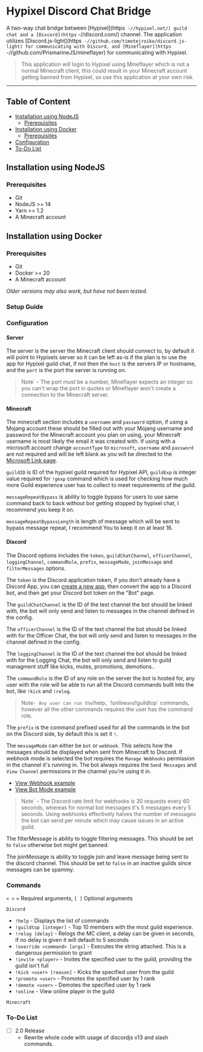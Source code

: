 # Hypixel Discord Chat Bridge

A two-way chat bridge between [Hypixel](https` -//hypixel.net/) guild chat and a [Discord](https` -//discord.com/) channel. The application utilizes [Discord.js-light](https` -//github.com/timotejroiko/discord.js-light) for communicating with Discord, and [Mineflayer](https` -//github.com/PrismarineJS/mineflayer) for communicating with Hypixel.

> This application will login to Hypixel using Mineflayer which is not a normal Minecraft client, this could result in your Minecraft account getting banned from Hypixel, so use this application at your own risk.

<hr>
 
## Table of Content

- [Installation using NodeJS](#installation-using-nodejs)
  - [Prerequisites](#prerequisites) 
- [Installation using Docker](#installation-using-docker)
  - [Prerequisites](#prerequisites-1)
- [Configuration](#configuration)
- [To-Do List](#to-do-list)

## Installation using NodeJS

### Prerequisites

- Git
- NodeJS >= 14
- Yarn >= 1.2
- A Minecraft account

## Installation using Docker

### Prerequisites

- Git
- Docker >= 20
- A Minecraft account

_Older versions may also work, but have not been tested._

### Setup Guide

### Configuration

#### Server

The server is the server the Minecraft client should connect to, by default it will point to Hypixels server so it can be left as-is if the plan is to use the app for Hypixel guild chat, if not then the `host` is the servers IP or hostname, and the `port` is the port the server is running on.

> Note` - The port must be a number, Mineflayer expects an integer so you can't wrap the port in quotes or Mineflayer won't create a connection to the Minecraft server.

#### Minecraft

The minecraft section includes a `username` and `password` option, if using a Mojang account these should be filled out with your Mojang username and password for the Minecraft account you plan on using, your Minecraft username is most likely the email it was created with. 
If using with a microsoft account change `accountType` to `microsoft`, `username` and `password` are not required and will be left blank as you will be directed to the [Microsoft Link page](https://www.microsoft.com/link). 

`guildID` is ID of the hypixel guild required for Hypixel API, `guildExp` is integer value required for `!gexp` command which is used for checking how much more Guild experience user has to collect to meet requirements of the guild. 

`messageRepeatBypass` is ability to toggle bypass for users to use same command back to back without bot getting stopped by hypixel chat, I recommend you keep it on. 

`messageRepeatBypassLength` is length of message which will be sent to bypass message repeat, I recommend You to keep it on at least 16.

#### Discord

The Discord options includes the `token`, `guildChatChannel`, `officerChannel`, `loggingChannel`, `commandRole`, `prefix`, `messageMode`, `joinMessage` and `filterMessages` options.

The `token` is the Discord application token, if you don't already have a Discord App, you can [create a new app](https://discordapp.com/developers), then convert the app to a Discord bot, and then get your Discord bot token on the "Bot" page.

The `guildChatChannel` is the ID of the text channel the bot should be linked with, the bot will only send and listen to messages in the channel defined in the config.

The `officerChannel` is the ID of the text channel the bot should be linked with for the Officer Chat, the bot will only send and listen to messages in the channel defined in the config.

The `loggingChannel` is the ID of the text channel the bot should be linked with for the Logging Chat, the bot will only send and listen to guild managment stuff like kicks, mutes, promotions, demotions..

The `commandRole` is the ID of any role on the server the bot is hosted for, any user with the role will be able to run all the Discord commands built into the bot, like `!kick` and `!relog`.

> Note` - Any user can run the `!help`, `!online` and `!guildtop` commands, however all the other commands requires the user has the command role.

The `prefix` is the command prefixed used for all the commands in the bot on the Discord side, by default this is set it `!`.

The `messageMode` can either be `bot` or `webhook`. This selects how the messages should be displayed when sent from Minecraft to Discord. If webhook mode is selected the bot requires the `Manage Webhooks` permission in the channel it's running in. The bot always requires the `Send Messages` and `View Channel` permissions in the channel you're using it in.

- [View Webhook example](https://imgur.com/)
- [View Bot Mode example](https://imgur.com/)

> Note` - The Discord rate limit for webhooks is 30 requests every 60 seconds, whereas for normal bot messages it's 5 messages every 5 seconds. Using webhooks effectively halves the number of messages the bot can send per minute which may cause issues in an active guild.

The filterMessage is ability to toggle filtering messages. This should be set to `false` otherwise bot might get banned.

The joinMessage is ability to toggle join and leave message being sent to the discord channel. This should be set to `false` in an inactive guilds since messages can be spammy. 

### Commands

`< >` = Required arguments, `[ ]` Optional arguments

`Discord`

- `!help` - Displays the list of commands
- `!guildtop [integer]` - Top 10 members with the most guild experience.
- `!relog [delay]` - Relogs the MC client, a delay can be given in seconds, if no delay is given it will default to 5 seconds
- `!override <command> [args]` - Executes the string attached. This is a dangerous permission to grant 
- `!invite <player>` - Invites the specified user to the guild, providing the guild isn't full 
- `!kick <user> [reason]` - Kicks the specified user from the guild 
- `!promote <user>` - Promotes the specified user by 1 rank 
- `!demote <user>` - Demotes the specified user by 1 rank 
- `!online` - View online player in the guild

`Minecraft` 




### To-Do List

- [ ] 2.0 Release
  - Rewrite whole code with usage of discordjs v13 and slash commands.


